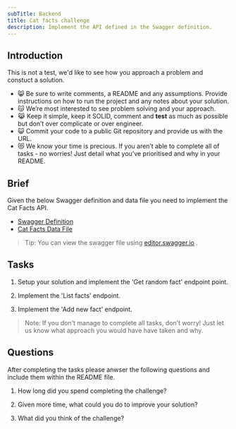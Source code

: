 ```yaml
---
subTitle: Backend
title: Cat facts challenge
description: Implement the API defined in the Swagger definition.
---
```


## Introduction
This is not a test, we'd like to see how you approach a problem and constuct a solution.

- 😸 Be sure to write comments, a README and any assumptions. Provide instructions on how to run the project and any notes about your solution.
- 😽 We’re most interested to see problem solving and your approach.
- 😹 Keep it simple, keep it SOLID, comment and **test** as much as possible but don’t over complicate or over engineer.
- 😺 Commit your code to a public Git repository and provide us with the URL.
- 😻 We know your time is precious. If you aren’t able to complete all of tasks - no worries! Just detail what you’ve prioritised and why in your README.

## Brief

Given the below Swagger definition and data file you need to implement the Cat Facts API.

- <a href="/api-definition.json" target="_blank">Swagger Definition</a>
- <a href="/cat-facts-data.json" target="_blank">Cat Facts Data File</a>


> Tip: You can view the swagger file using <a href="https://editor.swagger.io/" target="_blank">editor.swagger.io</a> .


## Tasks
1. Setup your solution and implement the 'Get random fact' endpoint point.

2. Implement the 'List facts' endpoint.

3. Implement the 'Add new fact' endpoint.

> Note: If you don't manage to complete all tasks, don't worry! Just let us know what approach you would have have taken and why.

## Questions

After completing the tasks please anwser the following questions and include them within the README file.

1. How long did you spend completing the challenge?

2. Given more time, what could you do to improve your solution?

3. What did you think of the challenge?